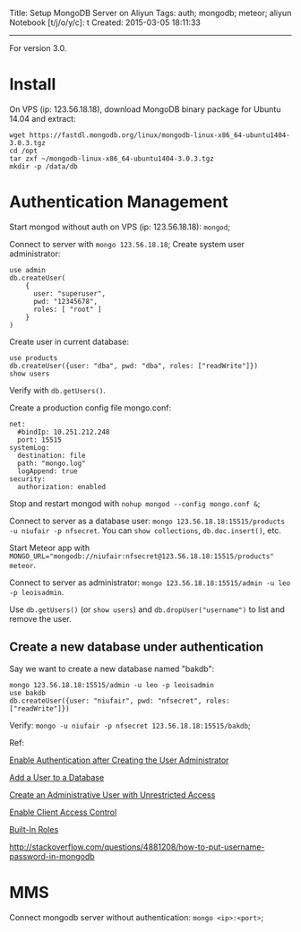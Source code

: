 Title: Setup MongoDB Server on Aliyun
Tags: auth; mongodb; meteor; aliyun
Notebook [t/j/o/y/c]: t
Created: 2015-03-05 18:11:33

------

For version 3.0.

# Install

On VPS (ip: 123.56.18.18), download MongoDB binary package for Ubuntu 14.04 and extract:

    wget https://fastdl.mongodb.org/linux/mongodb-linux-x86_64-ubuntu1404-3.0.3.tgz
    cd /opt
    tar zxf ~/mongodb-linux-x86_64-ubuntu1404-3.0.3.tgz
    mkdir -p /data/db

# Authentication Management

Start mongod without auth on VPS (ip: 123.56.18.18): `mongod`;

Connect to server with `mongo 123.56.18.18`;
Create system user administrator:

    use admin
    db.createUser(
        {
          user: "superuser",
          pwd: "12345678",
          roles: [ "root" ]
        }
    )

Create user in current database: 

    use products
    db.createUser({user: "dba", pwd: "dba", roles: ["readWrite"]})
    show users

Verify with `db.getUsers()`.

Create a production config file mongo.conf:

    net:
      #bindIp: 10.251.212.248
      port: 15515
    systemLog:
      destination: file
      path: "mongo.log"
      logAppend: true
    security:
      authorization: enabled

Stop and restart mongod with `nohup mongod --config mongo.conf &`;

Connect to server as a database user: `mongo 123.56.18.18:15515/products -u niufair -p nfsecret`.
You can `show collections`, `db.doc.insert()`, etc.

Start Meteor app with `MONGO_URL="mongodb://niufair:nfsecret@123.56.18.18:15515/products" meteor`.

Connect to server as administrator: `mongo 123.56.18.18:15515/admin -u leo -p leoisadmin`.

Use `db.getUsers()` (or `show users`) and `db.dropUser("username")` to list and remove the user.

## Create a new database under authentication

Say we want to create a new database named "bakdb":

    mongo 123.56.18.18:15515/admin -u leo -p leoisadmin
    use bakdb
    db.createUser({user: "niufair", pwd: "nfsecret", roles: ["readWrite"]})

Verify: `mongo -u niufair -p nfsecret 123.56.18.18:15515/bakdb`;

Ref:

[Enable Authentication after Creating the User Administrator](http://docs.mongodb.org/manual/tutorial/enable-authentication-without-bypass/)

[Add a User to a Database](http://docs.mongodb.org/manual/tutorial/add-user-to-database/)

[Create an Administrative User with Unrestricted Access](http://docs.mongodb.org/manual/tutorial/add-admin-user/)

[Enable Client Access Control](http://docs.mongodb.org/manual/tutorial/enable-authentication/)

[Built-In Roles](http://docs.mongodb.org/manual/reference/built-in-roles/)

http://stackoverflow.com/questions/4881208/how-to-put-username-password-in-mongodb

# MMS

Connect mongodb server without authentication: `mongo <ip>:<port>`;
